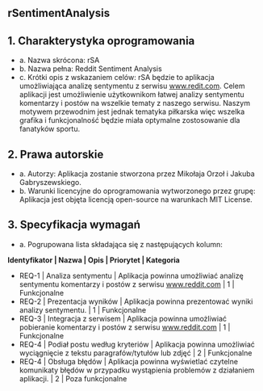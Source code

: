 ## rSentimentAnalysis


## 1.	Charakterystyka oprogramowania 
   * a. Nazwa skrócona: rSA 
   * b. Nazwa pełna: Reddit Sentiment Analysis 
   * c. Krótki opis z wskazaniem celów: rSA będzie to aplikacja umożliwiająca analizę sentymentu z serwisu www.redit.com. Celem aplikacji jest umożliwienie użytkownikom łatwej analizy sentymentu komentarzy i postów na wszelkie tematy z naszego serwisu. Naszym motywem przewodnim jest jednak tematyka piłkarska więc wszelka grafika i funkcjonalność będzie miała optymalne zostosowanie dla fanatyków sportu.
## 2.	Prawa autorskie 
* a. Autorzy: Aplikacja zostanie stworzona przez Mikołaja Orzoł i Jakuba Gabryszewskiego. 
* b. Warunki licencyjne do oprogramowania wytworzonego przez grupę: Aplikacja jest objęta licencją open-source na warunkach MIT License.
## 3.	Specyfikacja wymagań 
 * a. Pogrupowana lista składająca się z następujących kolumn:
 
 **Identyfikator	 | Nazwa |	Opis	| Priorytet |	Kategoria**
- REQ-1	| Analiza sentymentu |	Aplikacja powinna umożliwiać analizę sentymentu komentarzy i postów z serwisu www.reddit.com	| 1 |	Funkcjonalne
- REQ-2	| Prezentacja wyników |	Aplikacja powinna prezentować wyniki analizy sentymentu. | 1	| Funkcjonalne
- REQ-3	| Integracja z serwisem |	Aplikacja powinna umożliwiać pobieranie komentarzy i postów z serwisu www.reddit.com |	1	| Funkcjonalne
- REQ-4	| Podiał postu według kryteriów	| Aplikacja powinna umożliwiać wyciągnięcie z tekstu paragrafów/tytułów lub zdjęć |	2	| Funkcjonalne
- REQ-4	| Obsługa błędów	| Aplikacja powinna wyświetlać czytelne komunikaty błędów w przypadku wystąpienia problemów z działaniem aplikacji. |	2	| Poza funkcjonalne
